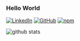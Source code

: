 ### Hello World

[![LinkedIn](https://img.shields.io/badge/LinkedIn-ezequiel--gandolfi-blue?style=flat&logo=linkedin)](https://www.linkedin.com/in/ezequiel-gandolfi/)
[![GitHub](https://img.shields.io/badge/GitHub-ezequielgandolfi-black?style=flat&logo=github)](https://github.com/ezequielgandolfi)
[![npm](https://img.shields.io/badge/npm-ezequiel.gandolfi-red?style=flat&logo=npm)](https://www.npmjs.com/~ezequiel.gandolfi)

![github stats](https://github-readme-stats.vercel.app/api?username=ezequielgandolfi&show_icons=true&hide_border=true)
